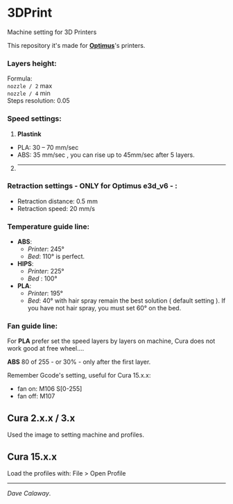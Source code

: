 # 3DPrint
Machine setting for 3D Printers  

This repository it's made for [**Optimus**](http://goo.gl/feKXvQ)'s printers.  

### Layers height:  
Formula:  
`nozzle / 2` max  
`nozzle / 4` min  
Steps resolution: 0.05  

### Speed settings:  
1. **Plastink**
  * PLA: 30 – 70 mm/sec  
  * ABS: 35 mm/sec  , you can rise up to 45mm/sec after 5 layers.
2. --------

### Retraction settings - ONLY for Optimus e3d_v6 - :
 - Retraction distance: 0.5 mm
 - Retraction speed: 20 mm/s


### Temperature guide line:  
* **ABS**:
	* *Printer*: 245°
	* *Bed*: 110° is perfect.  
* **HIPS**:
	* *Printer*: 225°
	* *Bed* : 100°
* **PLA**:   
	* *Printer*: 195°
	*  *Bed*: 40° with hair spray remain the best solution ( default setting ). If you have not hair spray, you must set 60° on the bed.  

### Fan guide line:
For **PLA** prefer set the speed layers by layers on machine, Cura does not work good at free wheel....  

**ABS** 80 of 255 - or 30% - only after the first layer.  

Remember Gcode's setting, useful for Cura 15.x.x:  
* fan on: M106 S[0-255]
* fan off: M107  

## Cura 2.x.x / 3.x
Used the image to setting machine and profiles.


## Cura 15.x.x
Load the profiles with: File > Open Profile   

--------------------------------------------------------------  
*Dave Calaway*.
